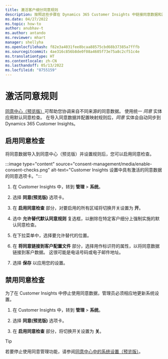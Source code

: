 ```yaml
---
title: 激活客户细分同意规则
description: 按照这些步骤在 Dynamics 365 Customer Insights 中链接同意数据和激活同意检查。 管理员还可以禁用同意检查。
ms.date: 04/27/2022
ms.topic: how-to
author: anubhav-t
ms.author: antando
ms.reviewer: mhart
manager: shellyha
ms.openlocfilehash: f82e3a4031fee8bcaa88575cbd68b37385a7fffb
ms.sourcegitcommit: 4ae316c856b8de0f08a4605f73e75a8c2cf51c4e
ms.translationtype: HT
ms.contentlocale: zh-CN
ms.lasthandoff: 05/13/2022
ms.locfileid: "8755159"
---
```

# <a name="activate-consent-rules"></a>激活同意规则

[同意中心（预览版）](consent-management/overview.md)可帮助您协调来自不同来源的同意数据。 使用统一 *同意* 实体应用默认同意检查。 在导入同意数据并配置映射规则后，*同意* 实体会自动同步到 Dynamics 365 Customer Insights。

## <a name="enable-consent-checks"></a>启用同意检查

将同意数据导入到同意中心（预览版）并设置规则后，您可以启用同意检查。 

:::image type="content" source="consent-management/media/enable-consent-checks.png" alt-text="Customer Insights 设置中具有激活的同意数据的同意选项卡。":::

1. 在 Customer Insights 中，转到 **管理** > **系统**。

1. 选择 **同意(预览版)** 选项卡。

1. 在 **启用同意检查** 部分，对要启用的所有区域将切换开关设置为 **开**。

1. 选中 **允许替代默认同意规则** 复选框，以删除在特定客户细分上强制实施的默认同意检查。 

1. 在下拉菜单中，选择要允许替代的位置。     

1. 在 **将同意链接到客户配置文件** 部分，选择用作标识符的属性，以将同意数据链接到客户数据。 这很可能是电话号码或电子邮件地址。 

1. 选择 **保存** 以应用您的设置。

## <a name="disable-consent-checks"></a>禁用同意检查

为了在 Customer Insights 中停止使用同意数据，管理员必须相应地更新系统设置。

1. 在 Customer Insights 中，转到 **管理** > **系统**。

1. 选择 **同意(预览版)** 选项卡。

1. 在 **启用同意检查** 部分，将切换开关设置为 **关**。

> [!TIP]
> 若要停止使用同意管理功能，请参阅[同意中心中的系统设置（预览版）](consent-management/system-settings.md)。
